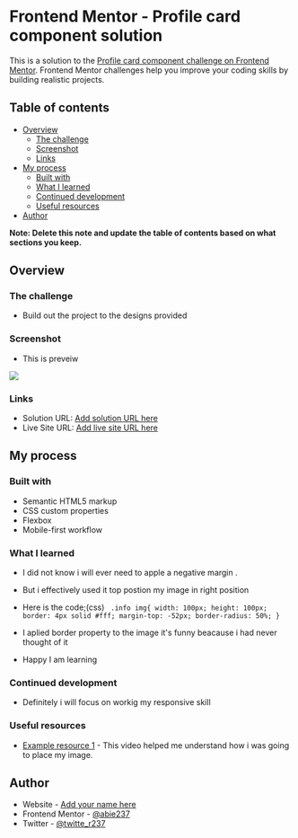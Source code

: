 # Frontend Mentor - Profile card component solution

This is a solution to the [Profile card component challenge on Frontend Mentor](https://www.frontendmentor.io/challenges/profile-card-component-cfArpWshJ). Frontend Mentor challenges help you improve your coding skills by building realistic projects. 

## Table of contents

- [Overview](#overview)
  - [The challenge](#the-challenge)
  - [Screenshot](#screenshot)
  - [Links](#links)
- [My process](#my-process)
  - [Built with](#built-with)
  - [What I learned](#what-i-learned)
  - [Continued development](#continued-development)
  - [Useful resources](#useful-resources)
- [Author](#author)


**Note: Delete this note and update the table of contents based on what sections you keep.**

## Overview

### The challenge

- Build out the project to the designs provided

### Screenshot

- This is preveiw

![](./Screenshot.png)





### Links

- Solution URL: [Add solution URL here](https://your-solution-url.com)
- Live Site URL: [Add live site URL here](https://your-live-site-url.com)

## My process

### Built with

- Semantic HTML5 markup
- CSS custom properties
- Flexbox
- Mobile-first workflow

### What I learned

- I did not know i will ever need to apple a negative margin .
- But i effectively used it top postion my image in right position

- Here is the code;(css)
`
.info img{
    width: 100px;
    height: 100px;
    border: 4px solid #fff;
    margin-top: -52px;
    border-radius: 50%;
}`
- I aplied border property to the image it's funny beacause i had never thought of it
- Happy I am learning 




### Continued development

- Definitely i will focus on workig my responsive skill

### Useful resources

- [Example resource 1](https://youtu.be/NZpG9EBKYWc?si=OJagxwErW_6k58Bl) - This video helped me understand how i was going to place my image.


## Author

- Website - [Add your name here](https://www.your-site.com)
- Frontend Mentor - [@abie237](https://www.frontendmentor.io/profile/abie237)
- Twitter - [@twitte_r237](https://x.com/twitte_r237?s=21&t=9hfylv3KSv90dhKwe5N5lw)


